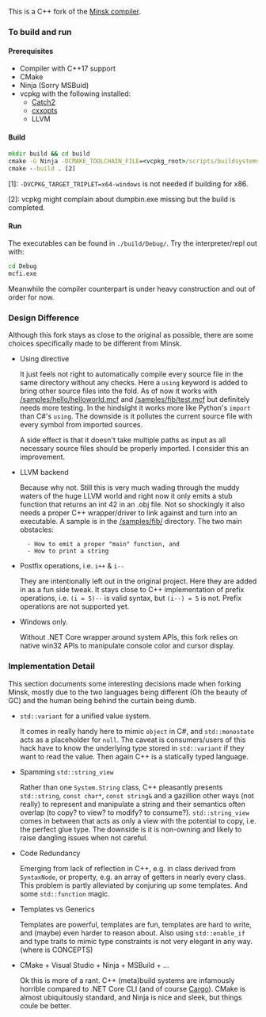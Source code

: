 This is a C++ fork of the [Minsk compiler](https://github.com/terrajobst/minsk). 


### To build and run

#### Prerequisites

- Compiler with C++17 support
- CMake
- Ninja (Sorry MSBuid)
- vcpkg with the following installed:
    - [Catch2](https://github.com/catchorg/Catch2)
    - [cxxopts](https://github.com/jarro2783/cxxopts)
    - LLVM


#### Build

```cmd
mkdir build && cd build
cmake -G Ninja -DCMAKE_TOOLCHAIN_FILE=<vcpkg_root>/scripts/buildsystems/vcpkg.cmake -DVCPKG_TARGET_TRIPLET=x64-windows .. [1]
cmake --build . [2]
```

[1]: `-DVCPKG_TARGET_TRIPLET=x64-windows` is not needed if building for x86.

[2]: vcpkg might complain about dumpbin.exe missing but the build is completed.

#### Run

The executables can be found in `./build/Debug/`. Try the interpreter/repl out with:

```cmd
cd Debug
mcfi.exe
```

Meanwhile the compiler counterpart is under heavy construction and out of order for now. 

### Design Difference

Although this fork stays as close to the original as possible, there are some choices specifically made to be different from Minsk. 

- Using directive

    It just feels not right to automatically compile every source file in the same directory without any checks. Here a `using` keyword is added to bring other source files into the fold. As of now it works with [/samples/hello/helloworld.mcf](/samples/hello/helloworld.mcf) and [/samples/fib/test.mcf](/samples/fib/test.mcf) but definitely needs more testing. In the hindsight it works more like Python's `import` than C#'s `using`. The downside is it pollutes the current source file with every symbol from imported sources. 

    A side effect is that it doesn't take multiple paths as input as all necessary source files should be properly imported. I consider this an improvement.

- LLVM backend

    Because why not. Still this is very much wading through the muddy waters of the huge LLVM world and right now it only emits a stub function that returns an int 42 in an .obj file. Not so shockingly it also needs a proper C++ wrapper/driver to link against and turn into an executable. A sample is in the [/samples/fib/](/samples/fib/) directory. The two main obstacles:
        
        - How to emit a proper "main" function, and
        - How to print a string

- Postfix operations, i.e. `i++` & `i--`

    They are intentionally left out in the original project. Here they are added in as a fun side tweak. It stays close to C++ implementation of prefix operations, i.e. `(i = 5)--` is valid syntax, but `(i--) = 5` is not. Prefix operations are not supported yet. 

- Windows only.

    Without .NET Core wrapper around system APIs, this fork relies on native win32 APIs to manipulate console color and cursor display. 


### Implementation Detail

This section documents some interesting decisions made when forking Minsk, mostly due to the two languages being different (Oh the beauty of GC) and the human being behind the curtain being dumb.

- `std::variant` for a unified value system.

     It comes in really handy here to mimic `object` in C#, and `std::monostate` acts as a placeholder for `null`. The caveat is consumers/users of this hack have to know the underlying type stored in `std::variant` if they want to read the value. Then again C++ is a statically typed language.

- Spamming `std::string_view`

    Rather than one `System.String` class, C++ pleasantly presents `std::string`, `const char*`, `const string&` and a gazillion other ways (not really) to represent and manipulate a string and their semantics often overlap (to copy? to view? to modify? to consume?). `std::string_view` comes in between that acts as only a view with the potential to copy, i.e. the perfect glue type. The downside is it is non-owning and likely to raise dangling issues when not careful. 

- Code Redundancy

    Emerging from lack of reflection in C++, e.g. in class derived from `SyntaxNode`, or property, e.g. an array of getters in nearly every class. This problem is partly alleviated by conjuring up some templates. And some `std::function` magic. 

- Templates vs Generics

    Templates are powerful, templates are fun, templates are hard to write, and (maybe) even harder to reason about. Also using `std::enable_if` and type traits to mimic type constraints is not very elegant in any way. (where is CONCEPTS)

- CMake + Visual Studio + Ninja + MSBuild + ...

    Ok this is more of a rant. C++ (meta)build systems are infamously horrible compared to .NET Core CLI (and of course [Cargo](https://github.com/rust-lang/cargo/)). CMake is almost ubiquitously standard, and Ninja is nice and sleek, but things coule be better.